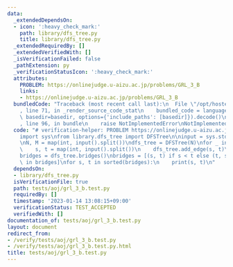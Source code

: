 ```yaml
---
data:
  _extendedDependsOn:
  - icon: ':heavy_check_mark:'
    path: library/dfs_tree.py
    title: library/dfs_tree.py
  _extendedRequiredBy: []
  _extendedVerifiedWith: []
  _isVerificationFailed: false
  _pathExtension: py
  _verificationStatusIcon: ':heavy_check_mark:'
  attributes:
    PROBLEM: https://onlinejudge.u-aizu.ac.jp/problems/GRL_3_B
    links:
    - https://onlinejudge.u-aizu.ac.jp/problems/GRL_3_B
  bundledCode: "Traceback (most recent call last):\n  File \"/opt/hostedtoolcache/PyPy/3.7.13/x64/site-packages/onlinejudge_verify/documentation/build.py\"\
    , line 71, in _render_source_code_stat\n    bundled_code = language.bundle(stat.path,\
    \ basedir=basedir, options={'include_paths': [basedir]}).decode()\n  File \"/opt/hostedtoolcache/PyPy/3.7.13/x64/site-packages/onlinejudge_verify/languages/python.py\"\
    , line 96, in bundle\n    raise NotImplementedError\nNotImplementedError\n"
  code: "# verification-helper: PROBLEM https://onlinejudge.u-aizu.ac.jp/problems/GRL_3_B\n\
    import sys\nfrom library.dfs_tree import DFSTree\n\ninput = sys.stdin.readline\n\
    \nN, M = map(int, input().split())\ndfs_tree = DFSTree(N)\nfor _ in range(M):\n\
    \    s, t = map(int, input().split())\n    dfs_tree.add_edge(s, t)\ndfs_tree.build()\n\
    bridges = dfs_tree.bridges()\nbridges = [(s, t) if s < t else (t, s) for s, t\
    \ in bridges]\nfor s, t in sorted(bridges):\n    print(s, t)\n"
  dependsOn:
  - library/dfs_tree.py
  isVerificationFile: true
  path: tests/aoj/grl_3_b.test.py
  requiredBy: []
  timestamp: '2023-01-14 13:08:15+09:00'
  verificationStatus: TEST_ACCEPTED
  verifiedWith: []
documentation_of: tests/aoj/grl_3_b.test.py
layout: document
redirect_from:
- /verify/tests/aoj/grl_3_b.test.py
- /verify/tests/aoj/grl_3_b.test.py.html
title: tests/aoj/grl_3_b.test.py
---
```

